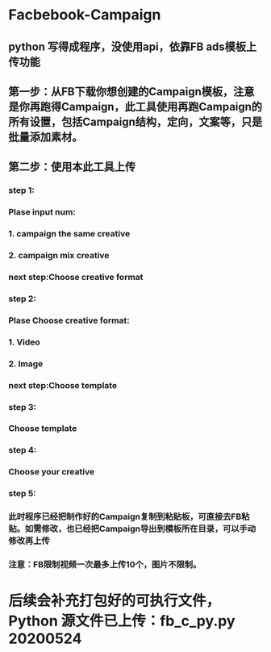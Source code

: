 # Facbebook-Campaign
## python 写得成程序，没使用api，依靠FB ads模板上传功能
## 第一步：从FB下载你想创建的Campaign模板，注意是你再跑得Campaign，此工具使用再跑Campaign的所有设置，包括Campaign结构，定向，文案等，只是批量添加素材。
## 第二步：使用本此工具上传
### step 1:
### Plase input num:
### 1. campaign the same creative
### 2. campaign mix creative
### next step:Choose creative format

### step 2:
### Plase Choose creative format:
### 1. Video
### 2. Image

### next step:Choose template

### step 3:
### Choose template

### step 4:
### Choose your creative

### step 5:
###  此时程序已经把制作好的Campaign复制到粘贴板，可直接去FB粘贴。如需修改，也已经把Campaign导出到模板所在目录，可以手动修改再上传
###  注意：FB限制视频一次最多上传10个，图片不限制。

# 后续会补充打包好的可执行文件，Python 源文件已上传：fb_c_py.py     20200524
